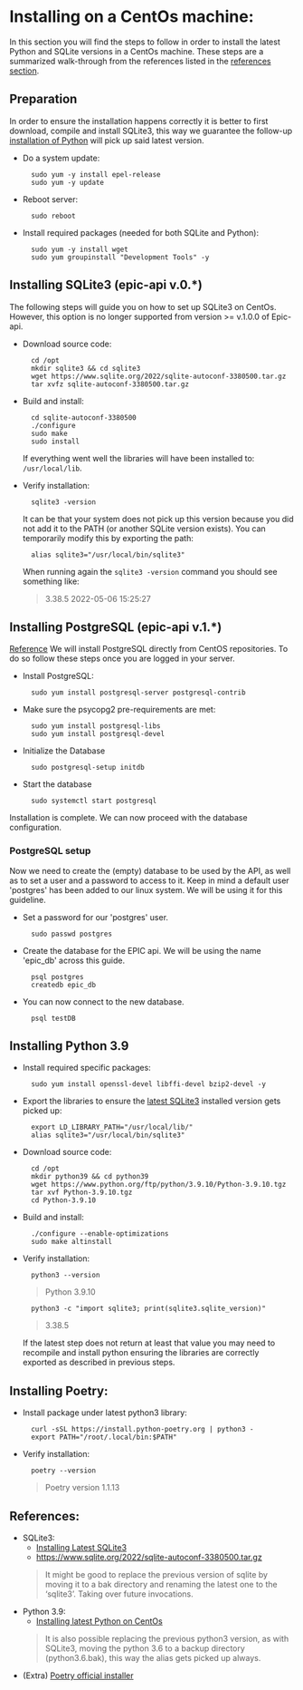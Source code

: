 # Installing on a CentOs machine:
In this section you will find the steps to follow in order to install the latest Python and SQLite versions in a CentOs machine. These steps are a summarized walk-through from the references listed in the [references section](#references).

## Preparation
In order to ensure the installation happens correctly it is better to first download, compile and install SQLite3, this way we guarantee the follow-up [installation of Python](#installing-python-39) will pick up said latest version.

* Do a system update:

        sudo yum -y install epel-release
        sudo yum -y update

* Reboot server:

        sudo reboot

* Install required packages (needed for both SQLite and Python):
        
        sudo yum -y install wget
        sudo yum groupinstall "Development Tools" -y

## Installing SQLite3 (epic-api v.0.*)
The following steps will guide you on how to set up SQLite3 on CentOs. However, this option is no longer supported from version >= v.1.0.0 of Epic-api.

* Download source code:

        cd /opt
        mkdir sqlite3 && cd sqlite3
        wget https://www.sqlite.org/2022/sqlite-autoconf-3380500.tar.gz
        tar xvfz sqlite-autoconf-3380500.tar.gz

* Build and install:
        
        cd sqlite-autoconf-3380500
        ./configure
        sudo make
        sudo install

    If everything went well the libraries will have been installed to: `/usr/local/lib`.


* Verify installation:

        sqlite3 -version
    It can be that your system does not pick up this version because you did not add it to the PATH (or another SQLite version exists). You can temporarily modify this by exporting the path:

        alias sqlite3="/usr/local/bin/sqlite3"

    When running again the `sqlite3 -version` command you should see something like:
    > 3.38.5 2022-05-06 15:25:27 

## Installing PostgreSQL (epic-api v.1.*)
[Reference](https://www.hostinger.com/tutorials/how-to-install-postgresql-on-centos-7/)
We will install PostgreSQL directly from CentOS repositories. To do so follow these steps once you are logged in your server.
* Install PostgreSQL:
        
        sudo yum install postgresql-server postgresql-contrib

* Make sure the psycopg2 pre-requirements are met:

        sudo yum install postgresql-libs
        sudo yum install postgresql-devel

* Initialize the Database

        sudo postgresql-setup initdb

* Start the database

        sudo systemctl start postgresql

Installation is complete. We can now proceed with the database configuration.

### PostgreSQL setup
Now we need to create the (empty) database to be used by the API, as well as to set a user and a password to access to it. Keep in mind a default user 'postgres' has been added to our linux system. We will be using it for this guideline.

* Set a password for our 'postgres' user.

        sudo passwd postgres

* Create the database for the EPIC api. We will be using the name 'epic_db' across this guide.

        psql postgres
        createdb epic_db

* You can now connect to the new database.
        
        psql testDB

## Installing Python 3.9

* Install required specific packages:

        sudo yum install openssl-devel libffi-devel bzip2-devel -y

* Export the libraries to ensure the [latest SQLite3](#installing-sqlite3) installed version gets picked up:

        export LD_LIBRARY_PATH="/usr/local/lib/"
        alias sqlite3="/usr/local/bin/sqlite3"

* Download source code:

        cd /opt
        mkdir python39 && cd python39
        wget https://www.python.org/ftp/python/3.9.10/Python-3.9.10.tgz
        tar xvf Python-3.9.10.tgz
        cd Python-3.9.10

* Build and install:

        ./configure --enable-optimizations
        sudo make altinstall

* Verify installation:

        python3 --version
    > Python 3.9.10
        
        python3 -c "import sqlite3; print(sqlite3.sqlite_version)"
    > 3.38.5

    If the latest step does not return at least that value you may need to recompile and install python ensuring the libraries are correctly exported as described in previous steps.

## Installing Poetry:

* Install package under latest python3 library:
        
        curl -sSL https://install.python-poetry.org | python3 -
        export PATH="/root/.local/bin:$PATH"

* Verify installation:
        
        poetry --version
    > Poetry version 1.1.13


## References:
* SQLite3:
    * [Installing Latest SQLite3](https://www.hostnextra.com/kb/how-to-install-sqlite3-on-centos-7/)
    * https://www.sqlite.org/2022/sqlite-autoconf-3380500.tar.gz
    > It might be good to replace the previous version of sqlite by moving it to a bak directory and renaming the latest one to the ‘sqlite3’. Taking over future invocations.
* Python 3.9:
    * [Installing latest Python on CentOs](https://computingforgeeks.com/install-latest-python-on-centos-linux/)
    > It is also possible replacing the previous python3 version, as with SQLite3, moving the python 3.6 to a backup directory (python3.6.bak), this way the alias gets picked up always.
* (Extra) [Poetry official installer](https://python-poetry.org/docs/master/#installing-with-the-official-installer)
